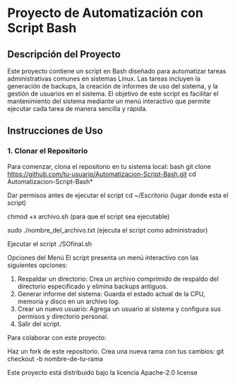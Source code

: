 # Proyecto de Automatización con Script Bash

## Descripción del Proyecto
Este proyecto contiene un script en Bash diseñado para automatizar tareas administrativas comunes en sistemas Linux. Las tareas incluyen la generación de backups, la creación de informes de uso del sistema, y la gestión de usuarios en el sistema. El objetivo de este script es facilitar el mantenimiento del sistema mediante un menú interactivo que permite ejecutar cada tarea de manera sencilla y rápida.

## Instrucciones de Uso

### 1. Clonar el Repositorio
Para comenzar, clona el repositorio en tu sistema local:
bash
git clone https://github.com/tu-usuario/Automatizacion-Script-Bash.git
cd Automatizacion-Script-Bash*

Dar permisos antes de ejecutar el script
cd ~/Escritorio (lugar donde esta el script)

chmod +x archivo.sh (para que el script sea ejecutable)

sudo ./nombre_del_archivo.txt (ejecuta el script como administrador)

Ejecutar el script
./SOfinal.sh

Opciones del Menú
El script presenta un menú interactivo con las siguientes opciones:

1. Respaldar un directorio: Crea un archivo comprimido de respaldo del directorio especificado y elimina backups antiguos.
2. Generar informe del sistema: Guarda el estado actual de la CPU, memoria y disco en un archivo log.
3. Crear un nuevo usuario: Agrega un usuario al sistema y configura sus permisos y directorio personal.
4. Salir del script.


Para colaborar con este proyecto:

Haz un fork de este repositorio.
Crea una nueva rama con tus cambios:
git checkout -b nombre-de-tu-rama

Este proyecto está distribuido bajo la licencia Apache-2.0 license

